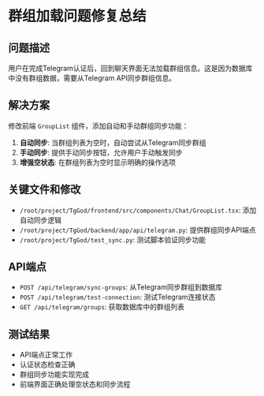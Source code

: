 # 群组加载问题修复总结

## 问题描述
用户在完成Telegram认证后，回到聊天界面无法加载群组信息。这是因为数据库中没有群组数据，需要从Telegram API同步群组信息。

## 解决方案
修改前端 `GroupList` 组件，添加自动和手动群组同步功能：

1. **自动同步**: 当群组列表为空时，自动尝试从Telegram同步群组
2. **手动同步**: 提供手动同步按钮，允许用户手动触发同步
3. **增强空状态**: 在群组列表为空时显示明确的操作选项

## 关键文件和修改
- `/root/project/TgGod/frontend/src/components/Chat/GroupList.tsx`: 添加自动同步逻辑
- `/root/project/TgGod/backend/app/api/telegram.py`: 提供群组同步API端点
- `/root/project/TgGod/test_sync.py`: 测试脚本验证同步功能

## API端点
- `POST /api/telegram/sync-groups`: 从Telegram同步群组到数据库
- `POST /api/telegram/test-connection`: 测试Telegram连接状态
- `GET /api/telegram/groups`: 获取数据库中的群组列表

## 测试结果
- API端点正常工作
- 认证状态检查正确
- 群组同步功能实现完成
- 前端界面正确处理空状态和同步流程